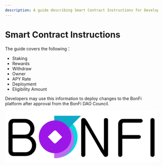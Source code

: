 ```yaml
---
description: A guide describing Smart Contract Instructions for Developers
---
```


# Smart Contract Instructions

The guide covers the following：

* Staking
* Rewards
* Withdraw
* Owner
* APY Rate
* Deployment 
* Eligibility Amount

Developers may use this information to deploy changes to the BonFi platform after approval from the BonFi DAO Council.

![](../../.gitbook/assets/bnf_logo-black.png)

